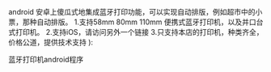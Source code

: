 
android 安卓上傻瓜式地集成蓝牙打印功能，可以实现自动排版，例如超市中的小票，那种自动排版。
1.支持58mm 80mm 110mm 便携式蓝牙打印机，以及并口台式打印机。
2.支持iOS，请访问另外一个链接
3.只支持本店的打印机，种类齐全，价格公道，提供技术支持 ):

蓝牙打印机android程序

